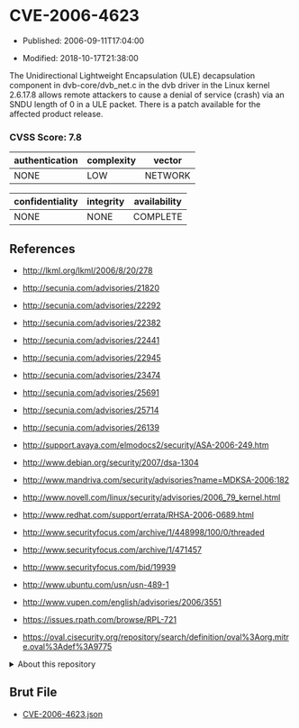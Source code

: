 # CVE-2006-4623

- Published: 2006-09-11T17:04:00

- Modified: 2018-10-17T21:38:00

The Unidirectional Lightweight Encapsulation (ULE) decapsulation component in dvb-core/dvb_net.c in the dvb driver in the Linux kernel 2.6.17.8 allows remote attackers to cause a denial of service (crash) via an SNDU length of 0 in a ULE packet. There is a patch available for the affected product release.

### CVSS Score: **7.8**

| authentication | complexity | vector |
| --- | --- | --- |
| NONE | LOW | NETWORK |

| confidentiality | integrity | availability |
| --- | --- | --- |
| NONE | NONE | COMPLETE |

## References

* http://lkml.org/lkml/2006/8/20/278

* http://secunia.com/advisories/21820

* http://secunia.com/advisories/22292

* http://secunia.com/advisories/22382

* http://secunia.com/advisories/22441

* http://secunia.com/advisories/22945

* http://secunia.com/advisories/23474

* http://secunia.com/advisories/25691

* http://secunia.com/advisories/25714

* http://secunia.com/advisories/26139

* http://support.avaya.com/elmodocs2/security/ASA-2006-249.htm

* http://www.debian.org/security/2007/dsa-1304

* http://www.mandriva.com/security/advisories?name=MDKSA-2006:182

* http://www.novell.com/linux/security/advisories/2006_79_kernel.html

* http://www.redhat.com/support/errata/RHSA-2006-0689.html

* http://www.securityfocus.com/archive/1/448998/100/0/threaded

* http://www.securityfocus.com/archive/1/471457

* http://www.securityfocus.com/bid/19939

* http://www.ubuntu.com/usn/usn-489-1

* http://www.vupen.com/english/advisories/2006/3551

* https://issues.rpath.com/browse/RPL-721

* https://oval.cisecurity.org/repository/search/definition/oval%3Aorg.mitre.oval%3Adef%3A9775

<details>
<summary>About this repository</summary> 

  This repository is part of the project [Live Hack CVE](https://github.com/Live-Hack-CVE). Main website can be found [www.live-hack.org](https://www.live-hack.org) 
  
  Made by [Sn0wAlice](https://github.com/Sn0wAlice) for the people that care about security and need to have a feed of the latest CVEs. Hope you enjoy it, don't forget to star the repo and follow me on [Twitter](https://twitter.com/Sn0wAlice) and [Github](https://github.com/Sn0wAlice). And that is my [personnal website](https://www.alice-snow.me/)

  - [Home Page](https://github.com/Live-Hack-CVE)
  - [Framework](https://github.com/Live-Hack-CVE/cve-framework)
  - [CVE database](https://github.com/Live-Hack-CVE/full_database)
  - [Changelog](https://github.com/Live-Hack-CVE/Changelog)
</details>

## Brut File

* [CVE-2006-4623.json](https://raw.githubusercontent.com/Live-Hack-CVE/full_database/main/cves/2006/CVE-2006-4623.json)

